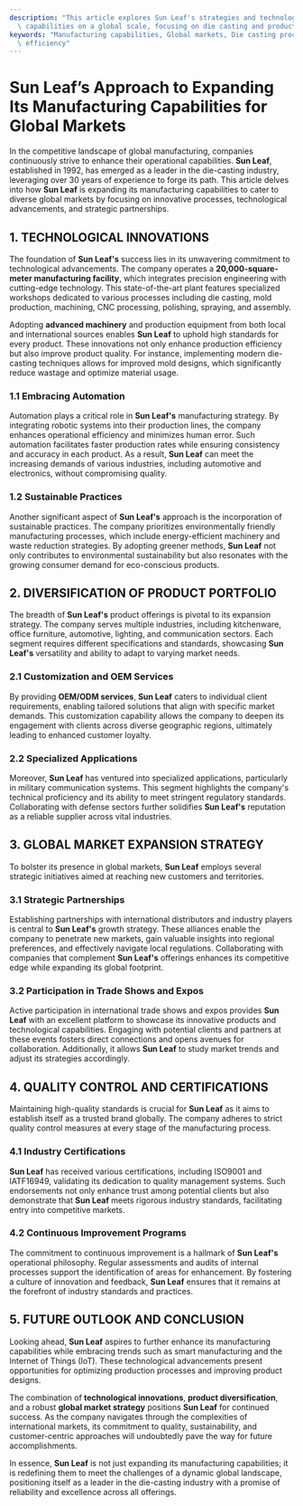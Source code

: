 ```yaml
---
description: "This article explores Sun Leaf's strategies and technologies in enhancing its manufacturing\
  \ capabilities on a global scale, focusing on die casting and product diversification."
keywords: "Manufacturing capabilities, Global markets, Die casting process, Heat dissipation\
  \ efficiency"
---
```

# Sun Leaf’s Approach to Expanding Its Manufacturing Capabilities for Global Markets

In the competitive landscape of global manufacturing, companies continuously strive to enhance their operational capabilities. **Sun Leaf**, established in 1992, has emerged as a leader in the die-casting industry, leveraging over 30 years of experience to forge its path. This article delves into how **Sun Leaf** is expanding its manufacturing capabilities to cater to diverse global markets by focusing on innovative processes, technological advancements, and strategic partnerships.

## 1. TECHNOLOGICAL INNOVATIONS

The foundation of **Sun Leaf's** success lies in its unwavering commitment to technological advancements. The company operates a **20,000-square-meter manufacturing facility**, which integrates precision engineering with cutting-edge technology. This state-of-the-art plant features specialized workshops dedicated to various processes including die casting, mold production, machining, CNC processing, polishing, spraying, and assembly. 

Adopting **advanced machinery** and production equipment from both local and international sources enables **Sun Leaf** to uphold high standards for every product. These innovations not only enhance production efficiency but also improve product quality. For instance, implementing modern die-casting techniques allows for improved mold designs, which significantly reduce wastage and optimize material usage.

### 1.1 Embracing Automation

Automation plays a critical role in **Sun Leaf's** manufacturing strategy. By integrating robotic systems into their production lines, the company enhances operational efficiency and minimizes human error. Such automation facilitates faster production rates while ensuring consistency and accuracy in each product. As a result, **Sun Leaf** can meet the increasing demands of various industries, including automotive and electronics, without compromising quality.

### 1.2 Sustainable Practices

Another significant aspect of **Sun Leaf's** approach is the incorporation of sustainable practices. The company prioritizes environmentally friendly manufacturing processes, which include energy-efficient machinery and waste reduction strategies. By adopting greener methods, **Sun Leaf** not only contributes to environmental sustainability but also resonates with the growing consumer demand for eco-conscious products.

## 2. DIVERSIFICATION OF PRODUCT PORTFOLIO

The breadth of **Sun Leaf's** product offerings is pivotal to its expansion strategy. The company serves multiple industries, including kitchenware, office furniture, automotive, lighting, and communication sectors. Each segment requires different specifications and standards, showcasing **Sun Leaf's** versatility and ability to adapt to varying market needs.

### 2.1 Customization and OEM Services

By providing **OEM/ODM services**, **Sun Leaf** caters to individual client requirements, enabling tailored solutions that align with specific market demands. This customization capability allows the company to deepen its engagement with clients across diverse geographic regions, ultimately leading to enhanced customer loyalty.

### 2.2 Specialized Applications

Moreover, **Sun Leaf** has ventured into specialized applications, particularly in military communication systems. This segment highlights the company's technical proficiency and its ability to meet stringent regulatory standards. Collaborating with defense sectors further solidifies **Sun Leaf's** reputation as a reliable supplier across vital industries.

## 3. GLOBAL MARKET EXPANSION STRATEGY

To bolster its presence in global markets, **Sun Leaf** employs several strategic initiatives aimed at reaching new customers and territories.

### 3.1 Strategic Partnerships

Establishing partnerships with international distributors and industry players is central to **Sun Leaf's** growth strategy. These alliances enable the company to penetrate new markets, gain valuable insights into regional preferences, and effectively navigate local regulations. Collaborating with companies that complement **Sun Leaf's** offerings enhances its competitive edge while expanding its global footprint.

### 3.2 Participation in Trade Shows and Expos

Active participation in international trade shows and expos provides **Sun Leaf** with an excellent platform to showcase its innovative products and technological capabilities. Engaging with potential clients and partners at these events fosters direct connections and opens avenues for collaboration. Additionally, it allows **Sun Leaf** to study market trends and adjust its strategies accordingly.

## 4. QUALITY CONTROL AND CERTIFICATIONS

Maintaining high-quality standards is crucial for **Sun Leaf** as it aims to establish itself as a trusted brand globally. The company adheres to strict quality control measures at every stage of the manufacturing process. 

### 4.1 Industry Certifications

**Sun Leaf** has received various certifications, including ISO9001 and IATF16949, validating its dedication to quality management systems. Such endorsements not only enhance trust among potential clients but also demonstrate that **Sun Leaf** meets rigorous industry standards, facilitating entry into competitive markets.

### 4.2 Continuous Improvement Programs

The commitment to continuous improvement is a hallmark of **Sun Leaf's** operational philosophy. Regular assessments and audits of internal processes support the identification of areas for enhancement. By fostering a culture of innovation and feedback, **Sun Leaf** ensures that it remains at the forefront of industry standards and practices.

## 5. FUTURE OUTLOOK AND CONCLUSION

Looking ahead, **Sun Leaf** aspires to further enhance its manufacturing capabilities while embracing trends such as smart manufacturing and the Internet of Things (IoT). These technological advancements present opportunities for optimizing production processes and improving product designs.

The combination of **technological innovations**, **product diversification**, and a robust **global market strategy** positions **Sun Leaf** for continued success. As the company navigates through the complexities of international markets, its commitment to quality, sustainability, and customer-centric approaches will undoubtedly pave the way for future accomplishments. 

In essence, **Sun Leaf** is not just expanding its manufacturing capabilities; it is redefining them to meet the challenges of a dynamic global landscape, positioning itself as a leader in the die-casting industry with a promise of reliability and excellence across all offerings.
